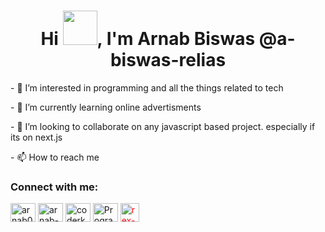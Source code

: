 <h1 align="center">Hi <img src="https://github.com/mitul3737/mitul3737/blob/main/Wave.gif" height="55px" width="55px">, I'm Arnab Biswas @a-biswas-relias </h1>
<p>- 👀 I’m interested in programming and all the things related to tech</p>
<p>- 🌱 I’m currently learning online advertisments</p>
<p>- 💞️ I’m looking to collaborate on any javascript based project. especially if its on next.js</p>
<p>- 📫 How to reach me</p>
<h3 align="left">Connect with me:</h3>
<p align="left">
<a href="https://twitter.com/arnab00725" target="blank"><img align="center" src="https://raw.githubusercontent.com/rahuldkjain/github-profile-readme-generator/master/src/images/icons/Social/twitter.svg" alt="arnab00725" height="30" width="40" /></a>
<a href="https://linkedin.com/in/arnab-biswas-007" target="blank"><img align="center" src="https://raw.githubusercontent.com/rahuldkjain/github-profile-readme-generator/master/src/images/icons/Social/linked-in-alt.svg" alt="arnab-biswas-007" height="30" width="40" /></a>
<a href="https://instagram.com/coderkat" target="blank"><img align="center" src="https://raw.githubusercontent.com/rahuldkjain/github-profile-readme-generator/master/src/images/icons/Social/instagram.svg" alt="coderkat" height="30" width="40" /></a>
<a href="https://www.youtube.com/channel/UCo-j0bGZocOkrOVh32_jIhw" target="blank"><img align="center" src="https://raw.githubusercontent.com/rahuldkjain/github-profile-readme-generator/master/src/images/icons/Social/youtube.svg" alt="Programmer Arnab" height="30" width="40" /></a>
<a href="https://www.codewars.com/users/arnab00725" target="blank"><img align="center" src="https://docs.codewars.com/logo.svg"  style="color: red;" alt="rex-arnab" height="30" width="30" /></a>
</p>
